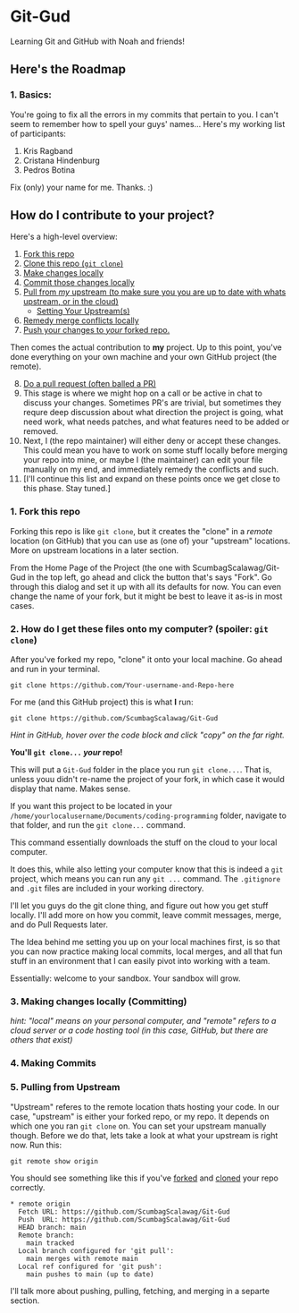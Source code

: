 # Git-Gud
Learning Git and GitHub with Noah and friends!

## Here's the Roadmap
### 1. Basics:
You're going to fix all the errors in my commits that pertain to you.
I can't seem to remember how to spell your guys' names...
Here's my working list of participants:
1. Kris Ragband 
2. Cristana Hindenburg
3. Pedros Botina 

Fix (only) your name for me. Thanks. :)

## How do I contribute to your project?
Here's a high-level overview: 

1. [Fork this repo](#fork)
2. [Clone this repo (`git clone`)](#clone)
3. [Make changes locally](#local)
4. [Commit those changes locally](#committing)
5. [Pull from *my* upstream (to make sure you you are up to date with whats upstream, or
in the cloud)](#pulling)
    - [Setting Your Upstream(s)](#upstream)
6. [Remedy merge conflicts locally](#merge-conflicts)
7. [Push your changes to *your* forked repo.](#pushing)

Then comes the actual contribution to **my** project. Up to this point, you've done
everything on your own machine and your own GitHub project (the remote). 

8. [Do a pull request (often balled a PR)](#pull-request)
9. This stage is where we might hop on a call or be active in chat to discuss your changes. 
Sometimes PR's are trivial, but sometimes they requre deep discussion about what direction
the project is going, what need work, what needs patches, and what features need to be added
or removed. 
10. Next, I (the repo maintainer) will either deny or accept these changes. This could mean you have
to work on some stuff locally before merging your repo into mine, or maybe I (the maintainer) 
can edit your file manually on my end, and immediately remedy the conflicts and such. 
11. [I'll continue this list and expand on these points once we get close to this phase. Stay tuned.]

<a name="fork"></a>
### 1. Fork this repo
Forking this repo is like `git clone`, but it creates the "clone" in a 
*remote* location (on GitHub) that you can use as (one of) your "upstream" 
locations. More on upstream locations in a later section. 

From the Home Page of the Project (the one with ScumbagScalawag/Git-Gud
in the top left, go ahead and click the button
that's says "Fork". Go through this dialog and set it up with all its defaults for now. 
You can even change the name of your fork, but it might be best to leave it as-is in most 
cases. 

<a name="clone"></a>
### 2. How do I get these files onto my computer? (spoiler: `git clone`)
After you've forked my repo, "clone" it onto your local machine. 
Go ahead and run in your terminal. 

```
git clone https://github.com/Your-username-and-Repo-here
```

For me (and this GitHub project) this is what **I** run: 

```
git clone https://github.com/ScumbagScalawag/Git-Gud
```

*Hint in GitHub, hover over the code block and click "copy" on the far right.*

**You'll `git clone...` *your* repo!**

This will put a `Git-Gud` folder in the place you run `git clone...`.
That is, unless youu didn't re-name the project of your fork, in which case
it would display that name. Makes sense.  

If you want this project to be located in your `/home/yourlocalusername/Documents/coding-programming` folder, 
navigate to that folder, and run the `git clone...` command. 

This command essentially downloads the stuff on the cloud to your local computer.

It does this, while also letting your computer know that this is indeed a `git` project,
which means you can run any `git ...` command. The `.gitignore` and `.git` files 
are included in your working directory. 

I'll let you guys do the git clone thing, and figure out how you get stuff locally. 
I'll add more on how you commit, leave commit messages, merge, and do Pull Requests later.  

The Idea behind me setting you up on your local machines first, is so that you can now practice
making local commits, local merges, and all that fun stuff in an environment that I can easily
pivot into working with a team. 

Essentially: welcome to your sandbox. Your sandbox will grow.  

<a name="clone"></a>
### 3. Making changes locally (Committing)
*hint: "local" means on your personal computer, and "remote" refers to a cloud server
or a code hosting tool (in this case, GitHub, but there are others that exist)*

<a name="clone"></a>
### 4. Making Commits

<a name="clone"></a>
### 5. Pulling from Upstream 
"Upstream" referes to the remote location thats hosting your code.
In our case, "upstream" is either your forked repo, or my repo. 
It depends on which one you ran `git clone` on. 
You can set your upstream manually though.
Before we do that, lets take a look at what your upstream is right now.
Run this: 

```
git remote show origin
```

You should see something like this if you've [forked](#fork) and [cloned](#clone) 
your repo correctly. 

```
* remote origin
  Fetch URL: https://github.com/ScumbagScalawag/Git-Gud
  Push  URL: https://github.com/ScumbagScalawag/Git-Gud
  HEAD branch: main
  Remote branch:
    main tracked
  Local branch configured for 'git pull':
    main merges with remote main
  Local ref configured for 'git push':
    main pushes to main (up to date)
```

I'll talk more about pushing, pulling, fetching, and merging 
in a separte section. 
